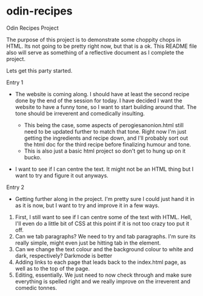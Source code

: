 # odin-recipes
Odin Recipes Project

The purpose of this project is to demonstrate some choppity chops in HTML. Its not going to be pretty right now, but that is a ok. This README file also will serve as 
something of a reflective document as I complete the project. 

Lets get this party started. 

Entry 1
- The website is coming along. I should have at least the second recipe done by the end of the session for today. I have decided I want the website to have a funny tone, so I want to start building around that. The tone should be irreverent and comedically insulting. 
    - This being the case, some aspects of perogiesanonion.html still need to be updated further to match that tone. Right now I'm just getting the ingredients and recipe down, and I'll probably sort out the html doc for the third recipe before finalizing humour and tone.
    - This is also just a basic html project so don't get to hung up on it bucko. 

- I want to see if I can centre the text. It might not be an HTML thing but I want to try and figure it out anyways. 

Entry 2

- Getting further along in the project. I'm pretty sure I could just hand it in as it is now, but I want to try and improve it in a few ways. 
1. First, I still want to see if I can centre some of the text with HTML. Hell, I'll even do a little bit of CSS at this point if it is not too crazy too put it off.
2. Can we tab paragraphs? We need to try and tab paragraphs. I'm sure its really simple, might even just be hitting tab in the element. 
3. Can we change the text colour and the background colour to white and dark, respectively? Darkmode is better
4. Adding links to each page that leads back to the index.html page, as well as to the top of the page. 
5. Editing, essentially. We just need to now check through and make sure everything is spelled right and we really improve on the irreverent and comedic tonnes. 


